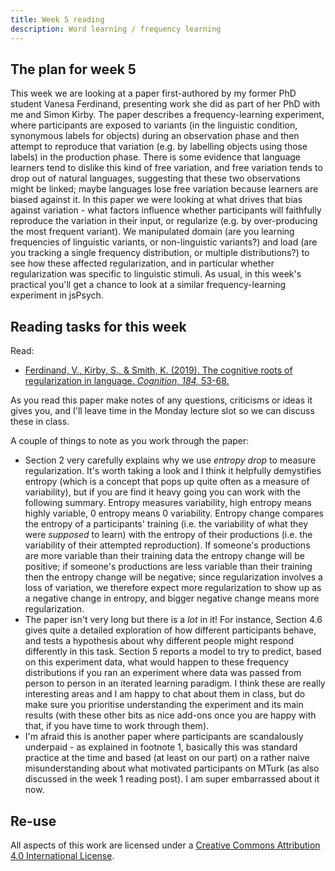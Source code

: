 ```yaml
---
title: Week 5 reading
description: Word learning / frequency learning
---
```


## The plan for week 5

This week we are looking at a paper first-authored by my former PhD student Vanesa Ferdinand, presenting work she did as part of her PhD with me and Simon Kirby. The paper describes a frequency-learning experiment, where participants are exposed to variants (in the linguistic condition, synonymous labels for objects) during an observation phase and then attempt to reproduce that variation (e.g. by labelling objects using those labels) in the production phase. There is some evidence that language learners tend to dislike this kind of free variation, and free variation tends to drop out of natural languages,  suggesting that these two observations might be linked; maybe languages lose free variation because learners are biased against it. In this paper we were looking at what drives that bias against variation - what factors influence whether participants will faithfully reproduce the variation in their input, or regularize (e.g. by over-producing the most frequent variant). We manipulated domain (are you learning frequencies of linguistic variants, or non-linguistic variants?) and load (are you tracking a single frequency distribution, or multiple distributions?) to see how these affected regularization, and in particular whether regularization was specific to linguistic stimuli. As usual, in this week's practical you'll get a chance to look at a similar frequency-learning experiment in jsPsych.


## Reading tasks for this week

Read:
- [Ferdinand, V., Kirby, S., & Smith, K. (2019). The cognitive roots of regularization in language.
*Cognition, 184,* 53-68.](https://doi.org/10.1016/j.cognition.2018.12.002)


As you read this paper make notes of any questions, criticisms or ideas it gives you, and I'll leave time in the Monday lecture slot so we can discuss these in class.

A couple of things to note as you work through the paper:
- Section 2 very carefully explains why we use *entropy drop* to measure regularization. It's worth taking a look and I think it helpfully demystifies entropy (which is a concept that pops up quite often as a measure of variability), but if you are find it heavy going you can work with the following summary. Entropy measures variability, high entropy means highly variable, 0 entropy means 0 variability. Entropy change compares the entropy of a participants' training (i.e. the variability of what they were *supposed* to learn) with the entropy of their productions (i.e. the variability of their attempted reproduction). If someone's productions are more variable than their training data the entropy change will be positive; if someone's productions are less variable than their training then the entropy change will be negative; since regularization involves a loss of variation, we therefore expect more regularization to show up as a negative change in entropy, and bigger negative change means more regularization.
- The paper isn't very long but there is a *lot* in it! For instance, Section 4.6 gives quite a detailed exploration of how different participants behave, and tests a hypothesis about why different people might respond differently in this task. Section 5 reports a model to try to predict, based on this experiment data, what would happen to these frequency distributions if you ran an experiment where data was passed from person to person in an iterated learning paradigm. I think these are really interesting areas and I am happy to chat about them in class, but do make sure you prioritise understanding the experiment and its main results (with these other bits as nice add-ons once you are happy with that, if you have time to work through them).
- I'm afraid this is another paper where participants are scandalously underpaid - as explained in footnote 1, basically this was standard practice at the time and based (at least on our part) on a rather naive misunderstanding about what motivated participants on MTurk (as also discussed in the week 1 reading post). I am super embarrassed about it now.


## Re-use

All aspects of this work are licensed under a [Creative Commons Attribution 4.0 International License](http://creativecommons.org/licenses/by/4.0/).
